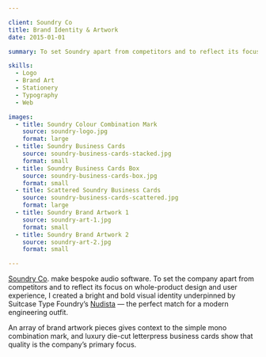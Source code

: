 ```yaml
---

client: Soundry Co
title: Brand Identity & Artwork
date: 2015-01-01

summary: To set Soundry apart from competitors and to reflect its focus on whole-product design and user experience, I created a bright and bold visual identity underpinned by Suitcase Type Foundry’s [Nudista](https://www.suitcasetype.com/nudista/specimen) — the perfect match for a modern engineering outfit.

skills:
  - Logo
  - Brand Art
  - Stationery
  - Typography
  - Web

images:
  - title: Soundry Colour Combination Mark
    source: soundry-logo.jpg
    format: large
  - title: Soundry Business Cards
    source: soundry-business-cards-stacked.jpg
    format: small
  - title: Soundry Business Cards Box
    source: soundry-business-cards-box.jpg
    format: small
  - title: Scattered Soundry Business Cards
    source: soundry-business-cards-scattered.jpg
    format: large
  - title: Soundry Brand Artwork 1
    source: soundry-art-1.jpg
    format: small
  - title: Soundry Brand Artwork 2
    source: soundry-art-2.jpg
    format: small

---
```


[Soundry Co](http://soundry.co). make bespoke audio software. To set the company apart from competitors and to reflect its focus on whole-product design and user experience, I created a bright and bold visual identity underpinned by Suitcase Type Foundry’s [Nudista](https://www.suitcasetype.com/nudista/specimen) — the perfect match for a modern engineering outfit.

An array of brand artwork pieces gives context to the simple mono combination mark, and luxury die-cut letterpress business cards show that quality is the company’s primary focus.
